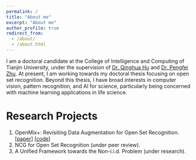 ```yaml
---
permalink: /
title: "About me"
excerpt: "About me"
author_profile: true
redirect_from: 
  - /about/
  - /about.html
---
```


I am a doctoral candidate at the College of Intelligence and Computing of Tianjin University, under the supervision of [Dr. Qinghua Hu](https://cic.tju.edu.cn/faculty/huqinghua/index.html) and [Dr.
Pengfei Zhu](http://aiskyeye.com/). At present, I am working towards my doctoral thesis focusing on open set recognition. Beyond this thesis, I have broad interests in computer vision, pattern recognition, and AI for science, particularly being concerned with machine learning applications in life science. 

Research Projects
======
1. OpenMix+: Revisiting Data Augmentation for Open Set Recognition. [[paper](https://ieeexplore.ieee.org/abstract/document/10106029)] [[code](https://github.com/t9liverpool/OpenMix)]
2. NCG for Open Set Recognition (under peer review).
3. A Unified Framework towards the Non-i.i.d. Problem (under research).  
